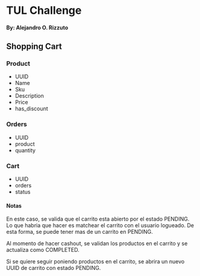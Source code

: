 # TUL Challenge

#### By: Alejandro O. Rizzuto

## Shopping Cart

### Product
- UUID
- Name
- Sku
- Description
- Price
- has_discount


### Orders
- UUID
- product
- quantity

### Cart
- UUID
- orders
- status

#### Notas
En este caso, se valida que el carrito esta abierto por el estado PENDING. Lo que habria que hacer es 
matchear el carrito con el usuario logueado. De esta forma, se puede tener mas de un carrito en PENDING.

Al momento de hacer cashout, se validan los productos en el carrito y se actualiza como COMPLETED.

Si se quiere seguir poniendo productos en el carrito, se abrira un nuevo UUID de carrito con estado
PENDING.
